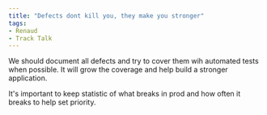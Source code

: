 ```yaml
---
title: "Defects dont kill you, they make you stronger"
tags:
- Renaud
- Track Talk
---
```


We should document all defects and try to cover them wih automated tests when possible. It will grow the coverage and help build a stronger application.

It's important to keep statistic of what breaks in prod and how often it breaks to help set priority.




